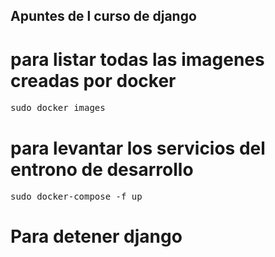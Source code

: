 ## Apuntes de l curso de django

# para listar todas las imagenes creadas por docker

<pre>sudo docker images</pre>

# para levantar los servicios del entrono de desarrollo

<pre>sudo docker-compose -f up</pre> 

# Para detener django

